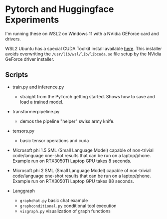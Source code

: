 # Pytorch and Huggingface Experiments

I'm running these on WSL2 on Windows 11 with a NVidia GEForce card and drivers.

WSL2 Ubuntu has a special CUDA Toolkit install available [here](https://developer.nvidia.com/cuda-downloads?target_os=Linux&target_arch=x86_64&Distribution=WSL-Ubuntu&target_version=2.0). This installer avoids overwriting the ```/usr/lib/wsl/lib/libcuda.so``` file setup by the NVidia GeForce driver installer.

## Scripts
* train.py and inference.py
    - straight from the PyTorch getting started. Shows how to save and load a trained model.
    
* transformerpipeline.py
    - demos the pipeline "helper" swiss army knife.

* tensors.py
    - basic tensor operations and cuda

* Microsoft phi 1.5 SML (Small Language Model) capable of non-trivial code/language one-shot results that can be run on a laptop/phone. Example run on RTX3050Ti Laptop GPU takes 8 seconds.

* Microsoft phi 2 SML (Small Language Model) capable of non-trivial code/language one-shot results that can be run on a laptop/phone. Example run on RTX3050Ti Laptop GPU takes 88 seconds.

* Langgraph
    - ```graphchat.py``` basic chat example
    - ```graphconditional.py``` conditional tool execution 
    - ```visgraph.py``` visualization of graph functions

